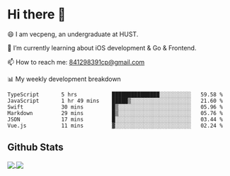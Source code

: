 
# Hi there 👋
😄 I am vecpeng, an undergraduate at HUST.

🌱 I’m currently learning about iOS development & Go & Frontend.

📫 How to reach me: 841298391cp@gmail.com

📊 My weekly development breakdown
<!--START_SECTION:waka-->

```text
TypeScript       5 hrs           ███████████████░░░░░░░░░░   59.58 %
JavaScript       1 hr 49 mins    █████▒░░░░░░░░░░░░░░░░░░░   21.60 %
Swift            30 mins         █▒░░░░░░░░░░░░░░░░░░░░░░░   05.96 %
Markdown         29 mins         █▒░░░░░░░░░░░░░░░░░░░░░░░   05.76 %
JSON             17 mins         █░░░░░░░░░░░░░░░░░░░░░░░░   03.44 %
Vue.js           11 mins         ▓░░░░░░░░░░░░░░░░░░░░░░░░   02.24 %
```

<!--END_SECTION:waka-->

## Github Stats
<a href="https://github.com/anuraghazra/github-readme-stats">
  <img align="center" src="https://github-readme-stats.vercel.app/api?username=vecpeng&count_private=true&hide=stars" />
</a>
<a href="https://github.com/anuraghazra/convoychat">
  <img align="center" src="https://github-readme-stats.vercel.app/api/top-langs/?username=vecpeng&layout=compact" />
</a>
